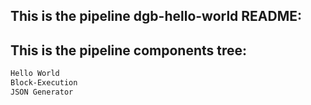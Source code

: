 ## This is the pipeline dgb-hello-world README:
## This is the pipeline components tree:
```bash
Hello World
Block-Execution
JSON Generator
```
